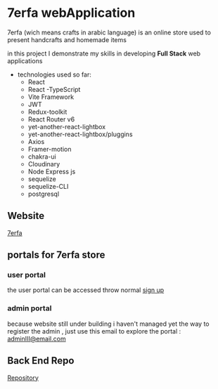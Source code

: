 # 7erfa webApplication

7erfa (wich means crafts in arabic language) is an online store used to present handcrafts and homemade items

in this project I demonstrate my skills in developing **Full Stack** web applications

- technologies used so far:
  - React
  * React -TypeScript
  * Vite Framework
  * JWT
  - Redux-toolkit
  - React Router v6
  * yet-another-react-lightbox
  * yet-another-react-lightbox/pluggins
  - Axios
  - Framer-motion
  - chakra-ui
  * Cloudinary
  - Node Express js
  - sequelize
  * sequelize-CLI
  - postgresql

## Website

[7erfa](https://main--polite-moxie-b61165.netlify.app/waterSpaces)

## portals for 7erfa store

### user portal

the user portal can be accessed throw normal [sign up](https://main--polite-moxie-b61165.netlify.app/signup)

### admin portal

because website still under building i haven't managed yet the way to register the admin
, just use this email to explore the portal : adminIII@email.com

## Back End Repo

[Repository](https://github.com/Hasan-droid/myStoreServer)
